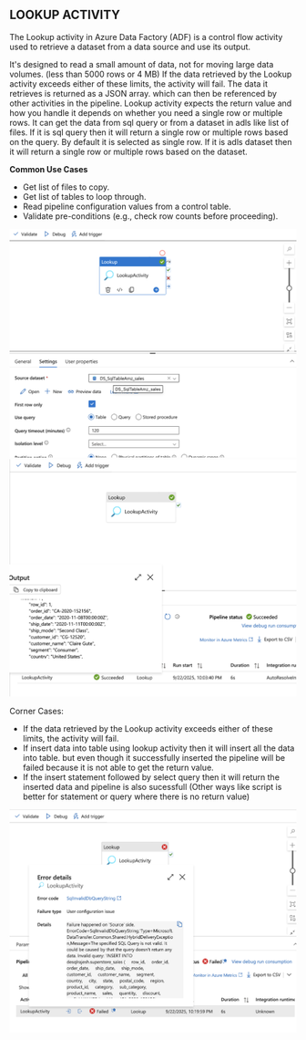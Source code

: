 ## **LOOKUP ACTIVITY**

The Lookup activity in Azure Data Factory (ADF) is a control flow activity used to retrieve a dataset from a data 
source and use its output.

It's designed to read a small amount of data, not for moving large data volumes. (less than 5000 rows or 4 MB)
If the data retrieved by the Lookup activity exceeds either of these limits, the activity will fail.
The data it retrieves is returned as a JSON array.
which can then be referenced by other activities in the pipeline.
Lookup activity expects the return value and how you handle it depends on whether you need a single row or multiple rows.
It can get the data from sql query or from a dataset in adls like list of files.
If it is sql query then it will return a single row or multiple rows based on the query.
By default it is selected as single row.
If it is adls dataset then it will return a single row or multiple rows based on the dataset.


**Common Use Cases**

- Get list of files to copy.
- Get list of tables to loop through.
- Read pipeline configuration values from a control table.
- Validate pre-conditions (e.g., check row counts before proceeding).

<img width="900" alt="lookupactivity" src="https://github.com/rajeshreddy185/polls/blob/main/mysite3-20210509T044718Z-001/mysite3/mysite3/Screenshot%202025-09-22%20at%2010.17.48%20PM.png" />

<img width="900" alt="lookupactivity1" src="https://github.com/rajeshreddy185/polls/blob/main/mysite3-20210509T044718Z-001/mysite3/mysite3/Screenshot%202025-09-22%20at%2010.17.56%20PM.png" />

Corner Cases:

- If the data retrieved by the Lookup activity exceeds either of these limits, the activity will fail.
- If insert data into table using lookup activity then it will insert all the data into table. but even though it 
  successfully inserted the pipeline will be failed because it is not able to get the return value.
- If the insert statement followed by select query then it will return the inserted data and pipeline is also sucessfull
  (Other ways like script is better for statement or query where there is no return value)

<img width="900" alt="lookupactivityinsert" src="https://github.com/rajeshreddy185/polls/blob/main/mysite3-20210509T044718Z-001/mysite3/mysite3/Screenshot%202025-09-22%20at%2010.20.33%20PM.png" />
